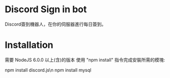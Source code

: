 # Discord Sign in bot
Discord簽到機器人，在你的伺服器進行每日簽到。
# Installation
需要 NodeJS 6.0.0 以上(含)的版本
使用 "npm install" 指令完成安裝所需的模塊:

npm install discord.js\n
npm install mysql
